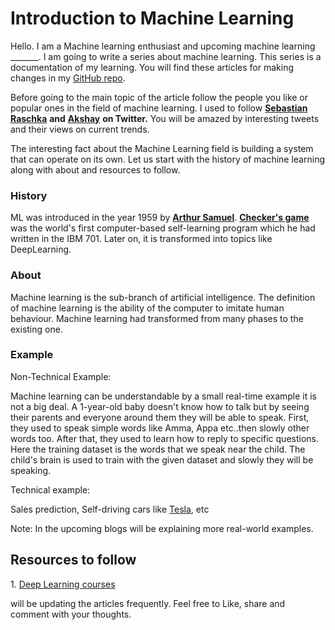 # Introduction to Machine Learning

Hello. I am a Machine learning enthusiast and upcoming machine learning \_\_\_\_\_\_\_. I am going to write a series about machine learning. This series is a documentation of my learning. You will find these articles for making changes in my [GitHub repo](https://github.com/NShravanReddy/Heymachinelearning).

Before going to the main topic of the article follow the people you like or popular ones in the field of machine learning. I used to follow [**Sebastian Raschka**](https://twitter.com/rasbt) **and** [**Akshay**](https://twitter.com/akshay_pachaar) **on Twitter.** You will be amazed by interesting tweets and their views on current trends.

The interesting fact about the Machine Learning field is building a system that can operate on its own. Let us start with the history of machine learning along with about and resources to follow.

### History

ML was introduced in the year 1959 by [**Arthur Samuel**](https://en.wikipedia.org/wiki/Arthur_Samuel_(computer_scientist)). [**Checker's game**](http://www.incompleteideas.net/book/ebook/node109.html) was the world's first computer-based self-learning program which he had written in the IBM 701. Later on, it is transformed into topics like DeepLearning.

### About

Machine learning is the sub-branch of artificial intelligence. The definition of machine learning is the ability of the computer to imitate human behaviour. Machine learning had transformed from many phases to the existing one.

### Example

Non-Technical Example:

Machine learning can be understandable by a small real-time example it is not a big deal. A 1-year-old baby doesn't know how to talk but by seeing their parents and everyone around them they will be able to speak. First, they used to speak simple words like Amma, Appa etc..then slowly other words too. After that, they used to learn how to reply to specific questions. Here the training dataset is the words that we speak near the child. The child's brain is used to train with the given dataset and slowly they will be speaking.

Technical example:

Sales prediction, Self-driving cars like [Tesla](http://tesla.com/about), etc

Note: In the upcoming blogs will be explaining more real-world examples.

## Resources to follow

1\. [Deep Learning courses](https://www.deeplearning.ai/courses/)

will be updating the articles frequently. Feel free to Like, share and comment with your thoughts.